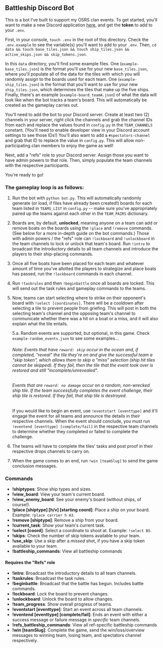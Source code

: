 ## Battleship Discord Bot

This is a bot I've built to support my OSRS clan events. To get started, you'll want to make a new Discord application [here](https://discord.com/developers/applications), and get the **token** to add to your `.env`.

First, in your console, `touch .env` in the root of this directory. Check the `.env.example` to see the variable(s) you'll want to add to your `.env`. Then, `cd data && touch base_tiles.json && touch ship_tiles.json && active_skips.json && skip_tokens.json`.

In this `data` directory, you'll find some example files. One (`example-base_tiles.json`) is the format you'll use for your new `base_tiles.json`, where you'll populate all of the data for the tiles with which you will randomly assign to the boards used for each team. One (`example-ship_tiles.json`) is the format that you'll want to use for your new `ship_tiles.json`, which determines the tiles that make up the five ships. Finally, there's an example (`example-board_teamA.json`) of what the data will look like when the bot tracks a team's board. This will automatically be created as the gameplay carries out.

You'll need to add the bot to your Discord server. Create at least two (2) channels in your server, right click the channels and grab the channel IDs from each and replace the values found in `config.py` in the `TEAM_CHANNELS` constant. (You'll need to enable developer view in your Discord account settings to see those IDs!) You'll also want to add a `#spectators-channel` and grab that ID to replace the value in `config.py`. This will allow non-participating clan members to enjoy the game as well!

Next, add a "refs" role to your Discord server. Assign those you want to have admin powers to that role. Then, simply populate the team channels with the respective participants.

You're ready to go!

### The gameplay loop is as follows:

1. Run the bot with `python bot.py`. This will automatically randomly generate (or load, if files have already been created!) boards for each team listed in `TEAMS_LIST` in `config.py` -- make sure you've appropriately paired up the teams against each other in the `TEAM_PAIRS` dictionary.

2. Boards are, by default, **unlocked**, meaning anyone on a team can add or remove boats on the boards using the `!place` and `!remove` commands. (See below for a more in-depth guide on the bot commands.) Those with admin powers / the "refs" role can `!lockboard` and `!unlockboard` in the team channels to lock or unlock that team's board. Run `!intro` to broadcast the introductory details to all team channels and introduce the players to their ship-placing commands.

3. Once all five boats have been placed for each team and whatever amount of time you've allotted the players to strategize and place boats has passed, run the `!lockboard` commands in each channel.

4. Run `!taskrules` and then `!beginbattle` once all boards are locked. This will send out the task rules and gameplay commands to the teams.

5. Now, teams can start selecting where to strike on their opponent's board with `!select [coordinates]`. There will be a cooldown after selecting a tile to prevent people from griefing. This will post in both the selecting team's channel and the opposing team's channel to communicate whether there was a hit on a boat or a miss, and it will also explain what the tile entails.

   5.a. Random events are supported, but optional, in this game. Check `example-random_events.json` to see some examples...

   ###### Note: Events that have `reward: skip` occur in the ocean and, if completed, "reveal" the tile they're on and give the successful team a "skip token", which allows them to skip a "miss" selection (ship hit tiles cannot be skipped). If they fail, then the tile that the event took over is restored and still "incomplete/unrevealed".

   ###### Events that are `reward: no damage` occur on a random, non-wrecked ship tile. If the team successfully completes the event challenge, their ship tile is restored. If they fail, that ship tile is destroyed.

   If you would like to begin an event, use `!eventstart [eventtype]` and it'll engage the event for all teams and announce the details in their respective channels. When the event should conclude, you must run `!eventend [eventtype] [complete/fail]` in the respective team channels to determine whether they completed or failed to complete the challenge.

6. The teams will have to complete the tiles' tasks and post proof in their respective drops channels to carry on.

7. When the game comes to an end, run `!win [teamSlug]` to send the game conclusion messages.

### Commands

- **!shiptypes**: Show ship types and sizes.
- **!view_board**: View your team's current board.
- **!view_enemy_board**: See your enemy's board (without ships, of course!).
- **!place [shiptype] [h/v] [starting coord]**: Place a ship on your board. Example: `!place carrier h A3`.
- **!remove [shiptype]**: Remove a ship from your board.
- **!current_task**: Show your team's current task.
- **!select [coord]**: Select a coordinate to shoot at. Example: `!select B5`.
- **!skips**: Check the number of skip tokens available to your team.
- **!use_skip**: Use a skip after a _missed_ shot, if you have a skip token available to your team.
- **!battleship_commands**: View all battleship commands

#### Requires the "Refs" role

- **!intro**: Broadcast the introductory details to all team channels.
- **!taskrules**: Broadcast the task rules.
- **!beginbattle**: Broadcast that the battle has begun. Includes battle commands.
- **!lockboard**: Lock the board to prevent changes.
- **!unlockboard**: Unlock the board to allow changes.
- **!team_progress**: Show overall progress of teams.
- **!eventstart [eventtype]**: Start an event across all team channels.
- **!eventend [eventtype] [complete/fail]**: Ends an event with either a success message or failure message in _specific_ team channels.
- **!refs_battleship_commands**: View all ref-specific battleship commands
- **!win [teamSlug]**: Complete the game, send the win/loss/overview messages to winning team, losing team, and spectators channel respectively.
